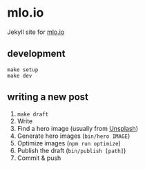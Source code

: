 # mlo.io

Jekyll site for [mlo.io](http://mlo.io)

## development

    make setup
    make dev

## writing a new post

1. `make draft`
2. Write
3. Find a hero image (usually from [Unsplash](https://unsplash.com/))
4. Generate hero images (`bin/hero IMAGE`)
5. Optimize images (`npm run optimize`)
6. Publish the draft (`bin/publish [path]`)
7. Commit & push
